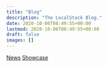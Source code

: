 ```yaml
---
title: "Blog"
description: "The LocalStack Blog."
date: 2020-10-06T08:49:55+00:00
lastmod: 2020-10-06T08:49:55+00:00
draft: false
images: []
---
```


<div class="blog-tags">
  <a href="/tags/news" class="btn btn-outline-primary">News</a>
  <a href="/tags/showcase" class="btn btn-outline-primary">Showcase</a>
</div>
